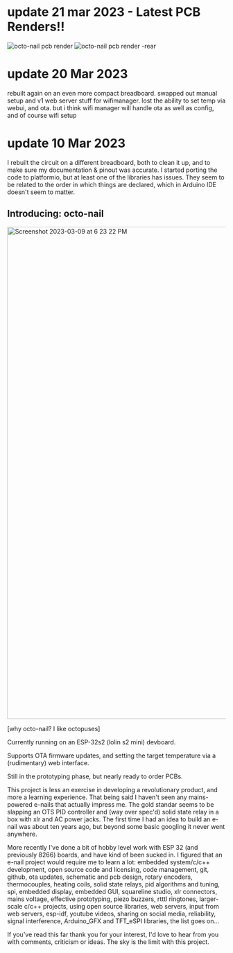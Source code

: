 # update 21 mar 2023 - Latest PCB Renders!!
![octo-nail pcb render](https://user-images.githubusercontent.com/77303173/226526907-99108d75-a079-4c98-af4f-e84791d6e445.PNG)
![octo-nail pcb render -rear](https://user-images.githubusercontent.com/77303173/226526909-b35d7bec-a3cf-4b6a-98d7-42a5cf39cd9f.PNG)



# update 20 Mar 2023
rebuilt again on an even more compact breadboard. swapped out manual setup and v1 web server stuff for wifimanager. lost the ability to set temp via webui, and ota. but i think wifi manager will handle ota as well as config, and of course wifi setup

# update 10 Mar 2023
I rebuilt the circuit on a different breadboard, both to clean it up, and to make sure my documentation & pinout was accurate. I started porting the code to platformio, but at least one of the libraries has issues. They seem to be related to the order in which things are declared, which in Arduino IDE doesn't seem to matter.

## Introducing: octo-nail

<img width="1136" alt="Screenshot 2023-03-09 at 6 23 22 PM" src="https://user-images.githubusercontent.com/77303173/224183178-4bfc4e5c-6dd7-4ff2-a909-5440e30c8144.png">

[why octo-nail? I like octopuses]

Currently running on an ESP-32s2 (lolin s2 mini) devboard.

Supports OTA firmware updates, and setting the target temperature via a (rudimentary) web interface.

Still in the prototyping phase, but nearly ready to order PCBs.

This project is less an exercise in developing a revolutionary product, and more a learning experience. That being said I haven't seen any mains-powered e-nails that actually impress me. The gold standar seems to be slapping an OTS PID controller and (way over spec'd) solid state relay in a box with xlr and AC power jacks. The first time I had an idea to build an e-nail was about ten years ago, but beyond some basic googling it never went anywhere. 

More recently I've done a bit of hobby level work with ESP 32 (and previously 8266) boards, and have kind of been sucked in. I figured that an e-nail project would require me to learn a lot: embedded system/c/c++ development, open source code and licensing, code management, git, github, ota updates, schematic and pcb design, rotary encoders, thermocouples, heating coils, solid state relays, pid algorithms and tuning, spi, embedded display, embedded GUI, squareline studio, xlr connectors, mains voltage, effective prototyping, piezo buzzers, rtttl ringtones, larger-scale c/c++ projects, using open source libraries, web servers, input from web servers, esp-idf, youtube videos, sharing on social media, reliability, signal interference, Arduino_GFX and TFT_eSPI libraries, the list goes on...

If you've read this far thank you for your interest, I'd love to hear from you with comments, criticism or ideas. The sky is the limit with this project. 
